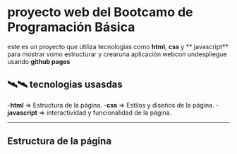 # proyecto web del Bootcamo de Programación Básica

este es un proyecto que utiliza tecnologias como **html**, **css** y ** javascript** para mostrar vomo estructurar y crearuna aplicación webcon undespliegue usando **github pages**

## 🛰🛰 tecnologias usasdas
-**html** => Estructura de la página.
-**css** => Estilos y diseños de la página.
-**javascript** => interactividad y funcionalidad de la página.

---

## Estructura de la página